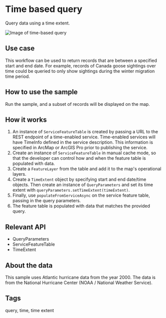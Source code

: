 # Time based query

Query data using a time extent. 

![Image of time-based query](time-based-query.png)

## Use case

This workflow can be used to return records that are between a specified start and end date. For example, records of Canada goose sightings over time could be queried to only show sightings during the winter migration time period.

## How to use the sample

Run the sample, and a subset of records will be displayed on the map.

## How it works

1. An instance of `ServiceFeatureTable` is created by passing a URL to the REST endpoint of a time-enabled service. Time-enabled services will have TimeInfo defined in the service description. This information is specified in ArcMap or ArcGIS Pro prior to publishing the service.
2. Create an instance of `ServiceFeatureTable` in manual cache mode, so that the developer can control how and when the feature table is populated with data.
3. Create a `FeatureLayer` from the table and add it to the map's operational layers.
4. Create a `TimeExtent` object by specifying start and end date/time objects. Then create an instance of `QueryParameters` and set its time extent with `queryParameters.setTimeExtent(timeExtent)`.
5. Finally, use `populateFromServiceAsync` on the service feature table, passing in the query parameters.
6. The feature table is populated with data that matches the provided query.

## Relevant API

* QueryParameters
* ServiceFeatureTable
* TimeExtent

## About the data

This sample uses Atlantic hurricane data from the year 2000. The data is from the National Hurricane Center (NOAA / National Weather Service).

## Tags

query, time, time extent

